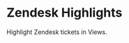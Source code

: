 # Zendesk Highlights

Highlight Zendesk tickets in Views.

<!-- More info [here](https://aculligan.github.io/work/priorityhighlights). -->

